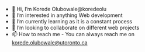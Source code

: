 - 👋 Hi, I’m Korede Olubowale@koredeolu
- 👀 I’m interested in anything Web development
- 🌱 I’m currently learning as it is a constant process
- 💞️ I’m looking to collaborate on different web projects
- 📫 How to reach me - You can always reach me on korede.olubowale@utoronto.ca

<!---
koredeolu/koredeolu is a ✨ special ✨ repository because its `whokoredeis.md` (this file) appears on your GitHub profile.
You can click the Preview link to take a look at your changes.
--->
